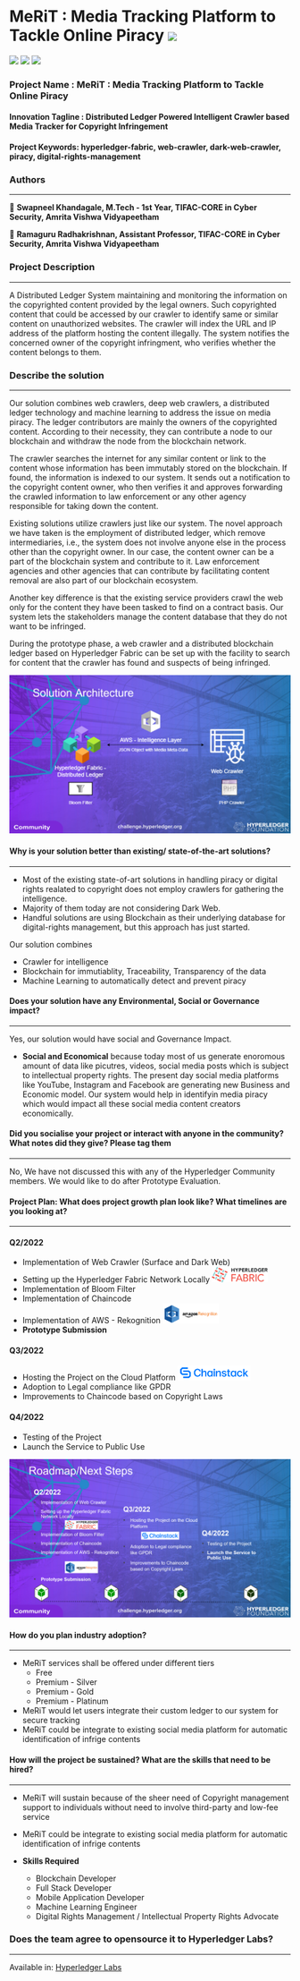 # MeRiT : Media Tracking Platform to Tackle Online Piracy ![](https://img.shields.io/badge/-Live-brightgreen)
![](https://img.shields.io/badge/Challenge-Hyperledger_2022-green) ![](https://img.shields.io/badge/Focus-Hyperledger_Fabric-yellow) ![](https://img.shields.io/badge/Focus-Media_Priacy-yellow) 

### Project Name :  MeRiT : Media Tracking Platform to Tackle Online Piracy

#### Innovation Tagline : Distributed Ledger Powered Intelligent Crawler based Media Tracker for Copyright Infringement 

#### Project Keywords:	hyperledger-fabric, web-crawler, dark-web-crawler, piracy, digital-rights-management

### Authors
<hr>

👤 **Swapneel Khandagale, M.Tech - 1st Year, TIFAC-CORE in Cyber Security, Amrita Vishwa Vidyapeetham** <br/>

👤 **Ramaguru Radhakrishnan, Assistant Professor, TIFAC-CORE in Cyber Security, Amrita Vishwa Vidyapeetham**

### Project Description  
<hr>

A Distributed Ledger System maintaining and monitoring the information on the copyrighted content provided by the legal owners. Such copyrighted content that could be accessed by our crawler to identify same or similar content on unauthorized websites. The crawler will index the URL and IP address of the platform hosting the content illegally. The system notifies the concerned owner of the copyright infringment, who verifies whether the content belongs to them. 

### Describe the solution	
<hr>

Our solution combines web crawlers, deep web crawlers, a distributed ledger technology and machine learning to address the issue on media piracy. The ledger contributors are mainly the owners of the copyrighted content. According to their necessity, they can contribute a node to our blockchain and withdraw the node from the blockchain network.

The crawler searches the internet for any similar content or link to the content whose information has been immutably stored on the blockchain. If found, the information is indexed to our system. It sends out a notification to the copyright content owner, who then verifies it and approves forwarding the crawled information to law enforcement or any other agency responsible for taking down the content.

Existing solutions utilize crawlers just like our system. The novel approach we have taken is the employment of distributed ledger, which remove intermediaries, i.e., the system does not involve anyone else in the process other than the copyright owner. In our case, the content owner can be a part of the blockchain system and contribute to it. Law enforcement agencies and other agencies that can contribute by facilitating content removal are also part of our blockchain ecosystem.

Another key difference is that the existing service providers crawl the web only for the content they have been tasked to find on a contract basis. Our system lets the stakeholders manage the content database that they do not want to be infringed.

During the prototype phase, a web crawler and a distributed blockchain ledger based on Hyperledger Fabric can be set up with the facility to search for content that the crawler has found and suspects of being infringed.

<p align="center">
 <img src="Assets/images/System_Architecture.png" >
</p>

#### Why is your solution better than existing/ state-of-the-art solutions?	
<hr>

 - Most of the existing state-of-art solutions in handling piracy or digital rights realated to copyright does not employ crawlers for gathering the intelligence.   
 - Majority of them today are not considering Dark Web. 
 - Handful solutions are using Blockchain as their underlying database for digital-rights management, but this approach has just started. 
 
 Our solution combines 
 - Crawler for intelligence
 - Blockchain for immutiablity, Traceability, Transparency of the data 
 - Machine Learning to automatically detect and prevent piracy

#### Does your solution have any Environmental, Social or Governance impact?	
<hr>

Yes, our solution would have social and Governance Impact.

- **Social and Economical** because today most of us generate enoromous amount of data like picutres, videos, social media posts which is subject to intellectual property rights. The present day social media platforms like YouTube, Instagram and Facebook are generating new Business and Economic model. Our system would help in identifyin media piracy which would impact all these social media content creators economically.

#### Did you socialise your project or interact with anyone in the community? What notes did they give? Please tag them
<hr>

No, We have not discussed this with any of the Hyperledger Community members. We would like to do after Prototype Evaluation.

#### Project Plan:	What does project growth plan look like? What timelines are you looking at?	
<hr>

#### Q2/2022
 - Implementation of Web Crawler (Surface and Dark Web)
 - Setting up the Hyperledger Fabric Network Locally <img src="Assets/images/Hyperledger-Fabric.png" width="100">
 - Implementation of Bloom Filter
 - Implementation of Chaincode 
 - Implementation of AWS - Rekognition <img src="Assets/images/aws_rekognition.png" width="100">
 - **Prototype Submission**

#### Q3/2022
 -  Hosting the Project on the Cloud Platform <img src="Assets/images/Chainstack.png" width="130">
 -  Adoption to Legal compliance like GPDR
 -  Improvements to Chaincode based on Copyright Laws

#### Q4/2022
 - Testing of the Project
 - Launch the Service to Public Use

<p align="center">
 <img src="Assets/images/Timeline.png" >
</p>


#### How do you plan industry adoption?	
<hr>

 - MeRiT services shall be offered under different tiers
   - Free
   - Premium - Silver
   - Premium - Gold
   - Premium - Platinum
 - MeRiT would let users integrate their custom ledger to our system for secure tracking
 - MeRiT could be integrate to existing social media platform for automatic identification of infrige contents

#### How will the project be sustained? What are the skills that need to be hired?	
<hr>

 - MeRiT will sustain because of the sheer need of Copyright management support to individuals without need to involve third-party and low-fee service
 - MeRiT could be integrate to existing social media platform for automatic identification of infrige contents

- **Skills Required**
  - Blockchain Developer
  - Full Stack Developer
  - Mobile Application Developer
  - Machine Learning Engineer
  - Digital Rights Management / Intellectual Property Rights Advocate

### Does the team agree to opensource it to Hyperledger Labs?	
<hr>

Available in: [Hyperledger Labs](https://labs.hyperledger.org/labs/media-tracking-platform-to-tackle-online-piracy.html)
